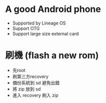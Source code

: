 A good Android phone
=====
* Supported by Lineage OS
* Support OTG
* Support large size external card

刷機 (flash a new rom)
=====
* 先root
* 刷第三方recovery
* 備份系統到 sd 避免出錯
* 將 zip 放到 sd
* 進入 recovery 刷入 zip
